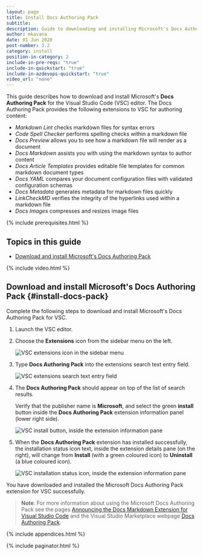 ```yaml
---
layout: page
title: Install Docs Authoring Pack
subtitle:
description: Guide to downloading and installing Microsoft's Docs Authoring Pack for Visual Studio Code
author: mkavana
date: 01 Jun 2020
post-number: 3.2
category: install
position-in-category: 2
include-in-pre-reqs: "true"
include-in-quickstart: "true"
include-in-azdevops-quickstart: "true"
video_url: "none"
---
```


This guide describes how to download and install Microsoft's **Docs Authoring Pack** for the Visual Studio Code (VSC) editor. The Docs Authoring Pack provides the following extensions to VSC for authoring content:

- *Markdown Lint* checks markdown files for syntax errors
- *Code Spell Checker* performs spelling checks within a markdown file
- *Docs Preview* allows you to see how a markdown file will render as a document
- *Docs Markdown* assists you with using the markdown syntax to author content
- *Docs Article Templates* provides editable file templates for common markdown document types
- *Docs YAML* compares your document configuration files with validated configuration schemas
- *Docs Metadata* generates metadata for markdown files quickly
- *LinkCheckMD* verifies the integrity of the hyperlinks used within a markdown file
- *Docs Images* compresses and resizes image files

{% include prerequisites.html %}

## Topics in this guide

- [Download and install Microsoft's Docs Authoring Pack](#install-docs-pack)

{% include video.html %}

## Download and install Microsoft's Docs Authoring Pack {#install-docs-pack}

Complete the following steps to download and install Microsoft's Docs Authoring Pack for VSC.

1. Launch the VSC editor.

2. Choose the **Extensions** icon from the sidebar menu on the left.

    ![VSC extensions icon in the sidebar menu](../assets/images/03-install/author-pack/docs-ext-002.png)

3. Type **Docs Authoring Pack** into the extensions search text entry field.

    ![VSC extensions search text entry field](../assets/images/03-install/author-pack/docs-ext-003.png)

4. The **Docs Authoring Pack** should appear on top of the list of search results.

   Verify that the publisher name is **Microsoft**, and select the green **install** button inside the **Docs Authoring Pack** extension information panel (lower right side).

   ![VSC install button, inside the extension information pane](../assets/images/03-install/author-pack/docs-ext-004.png)

5. When the **Docs Authoring Pack** extension has installed successfully, the installation status icon text, inside the extension details pane (on the right), will change from **Install** (with a green coloured icon) to **Uninstall** (a blue coloured icon).

    ![VSC installation status icon, inside the extension information pane](../assets/images/03-install/author-pack/docs-ext-005.png)

You have downloaded and installed the Microsoft Docs Authoring Pack extension for VSC successfully.

> **Note**: For more information about using the Microsoft Docs Authoring Pack see the pages [Announcing the Docs Markdown Extension for Visual Studio Code](https://docs.microsoft.com/teamblog/docs-extension) and the Visual Studio Marketplace webpage [Docs Authoring Pack](https://marketplace.visualstudio.com/items?itemName=docsmsft.docs-authoring-pack).

{% include appendices.html %}

{% include paginator.html %}
